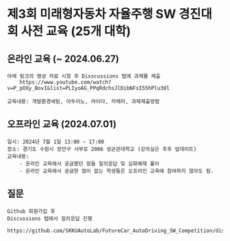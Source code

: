 # 제3회 미래형자동차 자율주행 SW 경진대회 사전 교육 (25개 대학)

## 온라인 교육 (~ 2024.06.27)
```
아래 링크의 영상 자료 시청 후 Disscussions 탭에 과제물 제출
    https://www.youtube.com/watch?v=P_pOXy_BovI&list=PLIyoAG_PPqRdchsJlDibNFsI55hPlu30l

교육내용: 개발환경세팅, 아두이노, 라이다, 카메라, 과제제출방법
```

## 오프라인 교육 (2024.07.01)
```
일시: 2024년 7월 1일 13:00 ~ 17:00
장소: 경기도 수원시 장안구 서부로 2066 성균관대학교 (강의실은 추후 업데이트)
교육내용:
    - 온라인 교육에서 궁금했던 점들 질의응답 및 심화예제 풀이
    - 온라인 교육에서 궁금한 점이 없는 학생들은 오프라인 교육에 참여하지 않아도 됨.

```

## 질문
```
Github 회원가입 후
Discussions 탭에서 질의응답 진행
    https://github.com/SKKUAutoLab/FutureCar_AutoDriving_SW_Competition/discussions
```


